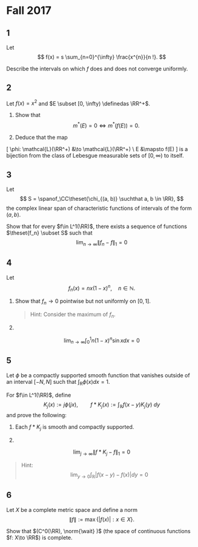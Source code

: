 # Fall 2017

## 1
Let 
$$
f(x) = s \sum_{n=0}^{\infty} \frac{x^{n}}{n !}.
$$

Describe the intervals on which $f$ does and does not converge uniformly.

## 2
Let $f(x) = x^2$ and $E \subset [0, \infty) \definedas \RR^+$.

1. Show that
$$
m^*(E) = 0 \iff m^*(f(E)) = 0.
$$

2. Deduce that the map

\[
\phi: \mathcal{L}(\RR^+) &\to \mathcal{L}(\RR^+) \\
E &\mapsto f(E)
\]
  is a bijection from the class of Lebesgue measurable sets of $[0, \infty)$ to itself.

## 3
Let 
$$
S = \spanof_\CC\theset{\chi_{(a, b)} \suchthat a, b \in \RR},
$$
the complex linear span of characteristic functions of intervals of the form $(a, b)$.

Show that for every $f\in L^1(\RR)$, there exists a sequence of functions $\theset{f_n} \subset S$ such that 
$$
\lim _{n \rightarrow \infty}\left\|f_{n}-f\right\|_{1}=0
$$

## 4
Let
$$
f_{n}(x)=n x(1-x)^{n}, \quad n \in \mathbb{N}.
$$

1. Show that $f_n \to 0$ pointwise but not uniformly on $[0, 1]$.
    
    > Hint: Consider the maximum of $f_n$.

2. 
$$
\lim _{n \rightarrow \infty} \int_{0}^{1} n(1-x)^{n} \sin x d x=0
$$

## 5
Let $\phi$ be a compactly supported smooth function that vanishes outside of an interval $[-N, N]$ such that $\int_{\mathrm{R}} \phi(x) d x=1$.

For $f\in L^1(\RR)$, define
$$
K_{j}(x):=j \phi(j x), \quad \quad f \ast K_{j}(x):=\int_{\mathbb{R}} f(x-y) K_{j}(y) ~d y
$$
and prove the following:

1. Each $f\ast K_j$ is smooth and compactly supported.

2. 
$$
\lim _{j \rightarrow \infty}\left\|f * K_{j}-f\right\|_{1}=0
$$

> Hint:
$$
\lim _{y \rightarrow 0} \int_{\mathbb{R}}|f(x-y)-f(x)| d y=0
$$


## 6
Let $X$ be a complete metric space and define a norm
$$
\|f\|:=\max \{|f(x)|: x \in X\}.
$$

Show that $(C^0(\RR), \norm{\wait} )$ (the space of continuous functions $f: X\to \RR$) is complete.
